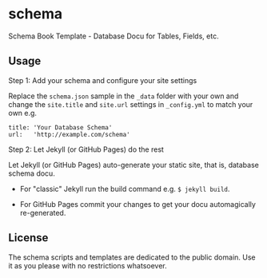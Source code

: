 # schema

Schema Book Template - Database Docu for Tables, Fields, etc.


## Usage

Step 1:  Add your schema and configure your site settings

Replace the `schema.json` sample in the `_data` folder with your own and
change the `site.title` and `site.url` settings in `_config.yml` to
match your own e.g.

```
title: 'Your Database Schema'
url:   'http://example.com/schema'

```

Step 2: Let Jekyll (or GitHub Pages) do the rest

Let Jekyll (or GitHub Pages) auto-generate your static site, that is, database schema docu.

- For "classic" Jekyll run the build command e.g. `$ jekyll build`.

- For GitHub Pages commit your changes to get your docu automagically re-generated.


## License

The schema scripts and templates are dedicated to the public domain.
Use it as you please with no restrictions whatsoever.

